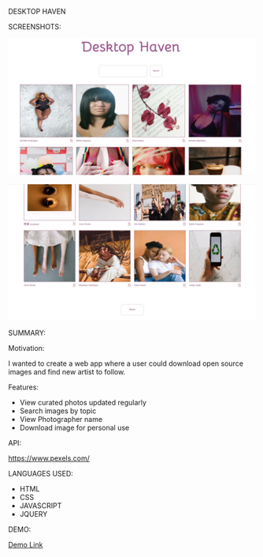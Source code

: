 DESKTOP HAVEN


SCREENSHOTS:


![](images/DesktopScreenShot1.jpeg)

![](images/DesktopScreenShot2.jpeg)

SUMMARY:

Motivation:

I wanted to create a web app where a user could download open source images and find new artist to follow.  

Features:
- View curated photos updated regularly
- Search images by topic
- View Photographer name
- Download image for personal use


API: 

https://www.pexels.com/

LANGUAGES USED:

- HTML
- CSS
- JAVASCRIPT
- JQUERY


DEMO:

[Demo Link](https://smonetc.github.io/DesktopHaven/)
